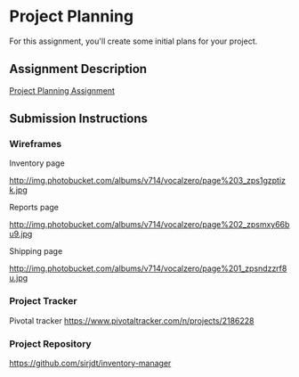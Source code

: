 # Project Planning
For this assignment, you'll create some initial plans for your project.

## Assignment Description
[Project Planning Assignment](https://education.launchcode.org/liftoff/assignments/planning/)

## Submission Instructions

### Wireframes

Inventory page

http://img.photobucket.com/albums/v714/vocalzero/page%203_zps1gzptizk.jpg

Reports page

http://img.photobucket.com/albums/v714/vocalzero/page%202_zpsmxy66bu9.jpg

Shipping page

http://img.photobucket.com/albums/v714/vocalzero/page%201_zpsndzzrf8u.jpg

### Project Tracker

Pivotal tracker https://www.pivotaltracker.com/n/projects/2186228

### Project Repository

https://github.com/sirjdt/inventory-manager
